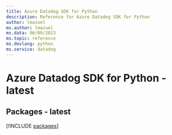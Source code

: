```yaml
---
title: Azure Datadog SDK for Python
description: Reference for Azure Datadog SDK for Python
author: lmazuel
ms.author: lmazuel
ms.data: 06/09/2023
ms.topic: reference
ms.devlang: python
ms.service: datadog
---
```

# Azure Datadog SDK for Python - latest
## Packages - latest
[!INCLUDE [packages](datadog-index.md)]